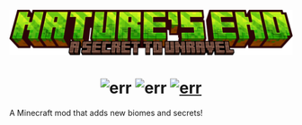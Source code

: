 <p align="center"><img src="https://github.com/NewJumper/NaturesEnd/blob/master/src/main/resources/banner.png" alt="Logo" width="1024"></p>
<h1 align="center">
  <a><img src="https://img.shields.io/badge/Mod Version-0.1.0-54c3d6" alt="err"></a>
  <a><img src="https://img.shields.io/badge/Minecraft-1.20.1-71c46e" alt="err"></a>
  <a href="https://files.minecraftforge.net/net/minecraftforge/forge/"><img src="https://img.shields.io/badge/Forge-47.0.14-d68f54" alt="err"></a>
</h1>

A Minecraft mod that adds new biomes and secrets!
